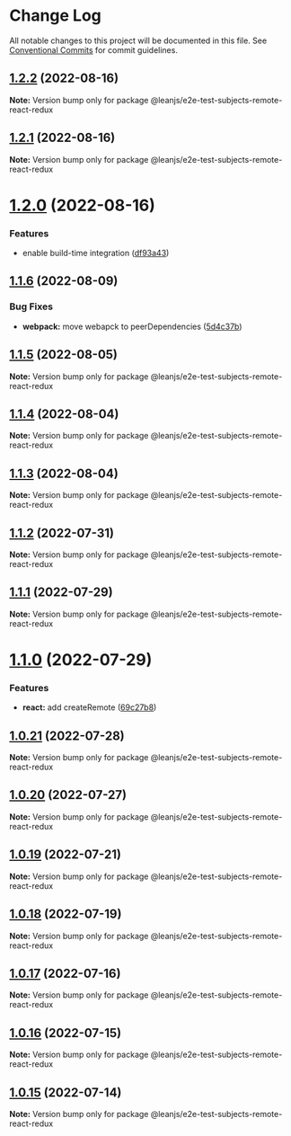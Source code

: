 # Change Log

All notable changes to this project will be documented in this file.
See [Conventional Commits](https://conventionalcommits.org) for commit guidelines.

## [1.2.2](https://github.com/leanjs/leanjs/compare/@leanjs/e2e-test-subjects-remote-react-redux@1.2.1...@leanjs/e2e-test-subjects-remote-react-redux@1.2.2) (2022-08-16)

**Note:** Version bump only for package @leanjs/e2e-test-subjects-remote-react-redux





## [1.2.1](https://github.com/leanjs/leanjs/compare/@leanjs/e2e-test-subjects-remote-react-redux@1.2.0...@leanjs/e2e-test-subjects-remote-react-redux@1.2.1) (2022-08-16)

**Note:** Version bump only for package @leanjs/e2e-test-subjects-remote-react-redux





# [1.2.0](https://github.com/leanjs/leanjs/compare/@leanjs/e2e-test-subjects-remote-react-redux@1.1.6...@leanjs/e2e-test-subjects-remote-react-redux@1.2.0) (2022-08-16)


### Features

* enable build-time integration ([df93a43](https://github.com/leanjs/leanjs/commit/df93a433f869a659ace4fb1388608fdd415071b0))





## [1.1.6](https://github.com/leanjs/leanjs/compare/@leanjs/e2e-test-subjects-remote-react-redux@1.1.5...@leanjs/e2e-test-subjects-remote-react-redux@1.1.6) (2022-08-09)


### Bug Fixes

* **webpack:** move webapck to peerDependencies ([5d4c37b](https://github.com/leanjs/leanjs/commit/5d4c37bde96240a8056c9fb6dfafb9d4f082eb3b))





## [1.1.5](https://github.com/leanjs/leanjs/compare/@leanjs/e2e-test-subjects-remote-react-redux@1.1.4...@leanjs/e2e-test-subjects-remote-react-redux@1.1.5) (2022-08-05)

**Note:** Version bump only for package @leanjs/e2e-test-subjects-remote-react-redux





## [1.1.4](https://github.com/leanjs/leanjs/compare/@leanjs/e2e-test-subjects-remote-react-redux@1.1.3...@leanjs/e2e-test-subjects-remote-react-redux@1.1.4) (2022-08-04)

**Note:** Version bump only for package @leanjs/e2e-test-subjects-remote-react-redux





## [1.1.3](https://github.com/leanjs/leanjs/compare/@leanjs/e2e-test-subjects-remote-react-redux@1.1.2...@leanjs/e2e-test-subjects-remote-react-redux@1.1.3) (2022-08-04)

**Note:** Version bump only for package @leanjs/e2e-test-subjects-remote-react-redux





## [1.1.2](https://github.com/leanjs/leanjs/compare/@leanjs/e2e-test-subjects-remote-react-redux@1.1.1...@leanjs/e2e-test-subjects-remote-react-redux@1.1.2) (2022-07-31)

**Note:** Version bump only for package @leanjs/e2e-test-subjects-remote-react-redux





## [1.1.1](https://github.com/leanjs/leanjs/compare/@leanjs/e2e-test-subjects-remote-react-redux@1.1.0...@leanjs/e2e-test-subjects-remote-react-redux@1.1.1) (2022-07-29)

**Note:** Version bump only for package @leanjs/e2e-test-subjects-remote-react-redux





# [1.1.0](https://github.com/leanjs/leanjs/compare/@leanjs/e2e-test-subjects-remote-react-redux@1.0.21...@leanjs/e2e-test-subjects-remote-react-redux@1.1.0) (2022-07-29)


### Features

* **react:** add createRemote ([69c27b8](https://github.com/leanjs/leanjs/commit/69c27b80d5e4faa7fdb7dbed29c9b315676a46f2))





## [1.0.21](https://github.com/leanjs/leanjs/compare/@leanjs/e2e-test-subjects-remote-react-redux@1.0.20...@leanjs/e2e-test-subjects-remote-react-redux@1.0.21) (2022-07-28)

**Note:** Version bump only for package @leanjs/e2e-test-subjects-remote-react-redux





## [1.0.20](https://github.com/leanjs/leanjs/compare/@leanjs/e2e-test-subjects-remote-react-redux@1.0.19...@leanjs/e2e-test-subjects-remote-react-redux@1.0.20) (2022-07-27)

**Note:** Version bump only for package @leanjs/e2e-test-subjects-remote-react-redux





## [1.0.19](https://github.com/leanjs/leanjs/compare/@leanjs/e2e-test-subjects-remote-react-redux@1.0.18...@leanjs/e2e-test-subjects-remote-react-redux@1.0.19) (2022-07-21)

**Note:** Version bump only for package @leanjs/e2e-test-subjects-remote-react-redux





## [1.0.18](https://github.com/leanjs/leanjs/compare/@leanjs/e2e-test-subjects-remote-react-redux@1.0.17...@leanjs/e2e-test-subjects-remote-react-redux@1.0.18) (2022-07-19)

**Note:** Version bump only for package @leanjs/e2e-test-subjects-remote-react-redux





## [1.0.17](https://github.com/leanjs/leanjs/compare/@leanjs/e2e-test-subjects-remote-react-redux@1.0.16...@leanjs/e2e-test-subjects-remote-react-redux@1.0.17) (2022-07-16)

**Note:** Version bump only for package @leanjs/e2e-test-subjects-remote-react-redux





## [1.0.16](https://github.com/leanjs/leanjs/compare/@leanjs/e2e-test-subjects-remote-react-redux@1.0.15...@leanjs/e2e-test-subjects-remote-react-redux@1.0.16) (2022-07-15)

**Note:** Version bump only for package @leanjs/e2e-test-subjects-remote-react-redux





## [1.0.15](https://github.com/leanjs/leanjs/compare/@leanjs/e2e-test-subjects-remote-react-redux@1.0.14...@leanjs/e2e-test-subjects-remote-react-redux@1.0.15) (2022-07-14)

**Note:** Version bump only for package @leanjs/e2e-test-subjects-remote-react-redux
